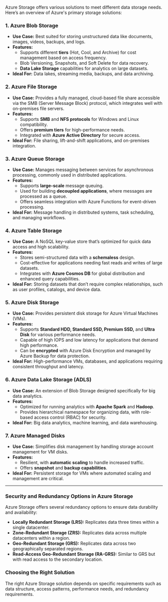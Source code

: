 Azure Storage offers various solutions to meet different data storage needs. Here’s an overview of Azure's primary storage solutions:

### 1. **Azure Blob Storage**
   - **Use Case:** Best suited for storing unstructured data like documents, images, videos, backups, and logs.
   - **Features:**
     - Supports different **tiers** (Hot, Cool, and Archive) for cost management based on access frequency.
     - Blob Versioning, Snapshots, and Soft Delete for data recovery.
     - **Data Lake Storage** capabilities for analytics on large datasets.
   - **Ideal For:** Data lakes, streaming media, backups, and data archiving.

### 2. **Azure File Storage**
   - **Use Case:** Provides a fully managed, cloud-based file share accessible via the SMB (Server Message Block) protocol, which integrates well with on-premises file servers.
   - **Features:**
     - Supports **SMB** and **NFS protocols** for Windows and Linux compatibility.
     - Offers **premium tiers** for high-performance needs.
     - Integrated with **Azure Active Directory** for secure access.
   - **Ideal For:** File sharing, lift-and-shift applications, and on-premises integration.

### 3. **Azure Queue Storage**
   - **Use Case:** Manages messaging between services for asynchronous processing, commonly used in distributed applications.
   - **Features:**
     - Supports **large-scale** message queuing.
     - Used for building **decoupled applications**, where messages are processed as a queue.
     - Offers seamless integration with Azure Functions for event-driven processing.
   - **Ideal For:** Message handling in distributed systems, task scheduling, and managing workflows.

### 4. **Azure Table Storage**
   - **Use Case:** A NoSQL key-value store that’s optimized for quick data access and high scalability.
   - **Features:**
     - Stores semi-structured data with a **schemaless** design.
     - Cost-effective for applications needing fast reads and writes of large datasets.
     - Integrates with **Azure Cosmos DB** for global distribution and enhanced query capabilities.
   - **Ideal For:** Storing datasets that don’t require complex relationships, such as user profiles, catalogs, and device data.

### 5. **Azure Disk Storage**
   - **Use Case:** Provides persistent disk storage for Azure Virtual Machines (VMs).
   - **Features:**
     - Supports **Standard HDD, Standard SSD, Premium SSD,** and **Ultra Disk** for various performance needs.
     - Capable of high IOPS and low latency for applications that demand high performance.
     - Can be **encrypted** with Azure Disk Encryption and managed by Azure Backup for data protection.
   - **Ideal For:** High-performance VMs, databases, and applications requiring consistent throughput and latency.

### 6. **Azure Data Lake Storage (ADLS)**
   - **Use Case:** An extension of Blob Storage designed specifically for big data analytics.
   - **Features:**
     - Optimized for running analytics with **Apache Spark** and **Hadoop**.
     - Provides hierarchical namespace for organizing data, with role-based access control (RBAC) for security.
   - **Ideal For:** Big data analytics, machine learning, and data warehousing.

### 7. **Azure Managed Disks**
   - **Use Case:** Simplifies disk management by handling storage account management for VM disks.
   - **Features:**
     - Resilient, with **automatic scaling** to handle increased traffic.
     - Offers **snapshot** and **backup capabilities**.
   - **Ideal For:** Persistent storage for VMs where automated scaling and management are critical.

---

### Security and Redundancy Options in Azure Storage

Azure Storage offers several redundancy options to ensure data durability and availability:

   - **Locally Redundant Storage (LRS):** Replicates data three times within a single datacenter.
   - **Zone-Redundant Storage (ZRS):** Replicates data across multiple datacenters within a region.
   - **Geo-Redundant Storage (GRS):** Replicates data across two geographically separated regions.
   - **Read-Access Geo-Redundant Storage (RA-GRS):** Similar to GRS but with read access to the secondary location.

### Choosing the Right Solution
The right Azure Storage solution depends on specific requirements such as data structure, access patterns, performance needs, and redundancy requirements.
